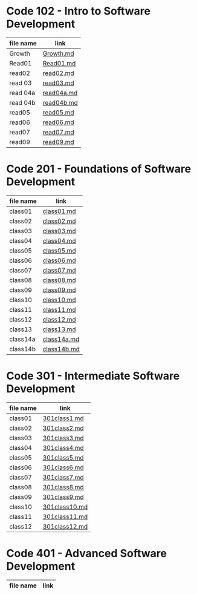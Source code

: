 # Code 102 - Intro to Software Development

file name  | link
------------- | -------------
Growth | [Growth.md](https://r-alhayek.github.io/reading-notes/Growth)
Read01 | [Read01.md](https://r-alhayek.github.io/reading-notes/Read01)
read02 | [read02.md](https://r-alhayek.github.io/reading-notes/read02)
read 03| [read03.md](https://r-alhayek.github.io/reading-notes/read03)
read 04a| [read04a.md](https://r-alhayek.github.io/reading-notes/read04a)
read 04b| [read04b.md](https://r-alhayek.github.io/reading-notes/read04b)
read05 | [read05.md](https://r-alhayek.github.io/reading-notes/read05)
read06 | [read06.md](https://r-alhayek.github.io/reading-notes/read06)
read07 | [read07.md](https://r-alhayek.github.io/reading-notes/read07)
read09 | [read09.md](https://r-alhayek.github.io/reading-notes/read09)

# Code 201 - Foundations of Software Development

file name  | link
------------- | -------------
class01 | [class01.md](https://r-alhayek.github.io/reading-notes/class01)
class02 | [class02.md](https://r-alhayek.github.io/reading-notes/class02)
class03 | [class03.md](https://r-alhayek.github.io/reading-notes/class03)
class04 | [class04.md](https://r-alhayek.github.io/reading-notes/class04)
class05 | [class05.md](https://r-alhayek.github.io/reading-notes/class05)
class06 | [class06.md](https://r-alhayek.github.io/reading-notes/class06)
class07 | [class07.md](https://r-alhayek.github.io/reading-notes/class07)
class08 | [class08.md](https://r-alhayek.github.io/reading-notes/class08)
class09 | [class09.md](https://r-alhayek.github.io/reading-notes/class09)
class10 | [class10.md](https://r-alhayek.github.io/reading-notes/class10)
class11 | [class11.md](https://r-alhayek.github.io/reading-notes/class11)
class12 | [class12.md](https://r-alhayek.github.io/reading-notes/class12)
class13 | [class13.md](https://r-alhayek.github.io/reading-notes/class13)
class14a | [class14a.md](https://r-alhayek.github.io/reading-notes/class14a)
class14b | [class14b.md](https://r-alhayek.github.io/reading-notes/class14b)

# Code 301 - Intermediate Software Development

file name  | link
------------- | -------------
class01 | [301class1.md](https://r-alhayek.github.io/reading-notes/301class1.md)
class02 | [301class2.md](https://r-alhayek.github.io/reading-notes/301class2.md)
class03 | [301class3.md](https://r-alhayek.github.io/reading-notes/301class3.md)
class04 | [301class4.md](https://r-alhayek.github.io/reading-notes/301class4.md)
class05 | [301class5.md](https://r-alhayek.github.io/reading-notes/301class5.md)
class06 | [301class6.md](https://r-alhayek.github.io/reading-notes/301class6.md)
class07 | [301class7.md](https://r-alhayek.github.io/reading-notes/301class7.md)
class08 | [301class8.md](https://r-alhayek.github.io/reading-notes/301class8.md)
class09 | [301class9.md](https://r-alhayek.github.io/reading-notes/301class9.md)
class10 | [301class10.md](https://r-alhayek.github.io/reading-notes/301class10.md)
class11 | [301class11.md](https://r-alhayek.github.io/reading-notes/301class11.md)
class12 | [301class12.md](https://r-alhayek.github.io/reading-notes/301class12.md)




















# Code 401 - Advanced Software Development

file name  | link
------------- | -------------
